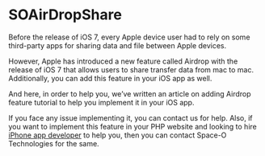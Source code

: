# SOAirDropShare
Before the release of iOS 7, every Apple device user had to rely on some third-party apps for sharing data and file between Apple devices.

However, Apple has introduced a new feature called Airdrop with the release of iOS 7 that allows users to share transfer data from mac to mac. Additionally, you can add this feature in your iOS app as well.

And here, in order to help you, we’ve written an article on adding Airdrop feature tutorial to help you implement it in your iOS app.

If you face any issue implementing it, you can contact us for help. Also, if you want to implement this feature in your PHP website and looking to hire [iPhone app developer](http://www.spaceotechnologies.com/hire-iphone-developer/) to help you, then you can contact Space-O Technologies for the same.
